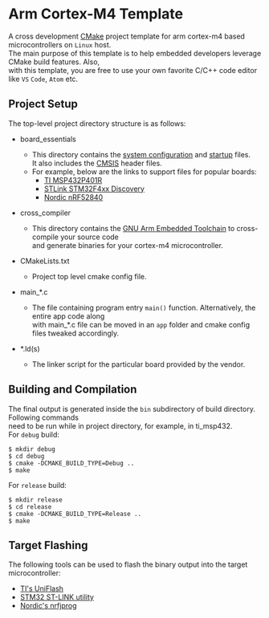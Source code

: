 # Arm Cortex-M4 Template
A cross development [CMake](https://cmake.org/) project template for arm cortex-m4 based microcontrollers on `Linux` host.  
The main purpose of this template is to help embedded developers leverage CMake build features. Also,   
with this template, you are free to use your own favorite C/C++ code editor like `VS` `Code`, `Atom` etc.

## Project Setup
The top-level project directory structure is as follows:  

+ board_essentials
    - This directory contains the [system configuration](https://www.keil.com/pack/doc/CMSIS/Core/html/system_c_pg.html) and [startup](https://www.keil.com/pack/doc/CMSIS/Core/html/startup_c_pg.html) files.  
    It also includes the [CMSIS](https://www.keil.com/pack/doc/CMSIS/Core/html/index.html) header files. 
    - For example, below are the links to support files for popular boards:
        -  [TI MSP432P401R](http://software-dl.ti.com/msp430/msp430_public_sw/mcu/msp430/MSP432GCC/latest/index_FDS.html)
        -  [STLink STM32F4xx Discovery](https://github.com/charleskorn/stm32f4-project-template/tree/master/lib/stm32f4xx)
        -   [Nordic nRF52840](https://www.nordicsemi.com/Software-and-tools/Development-Tools/nRF-MDK/Download#infotabs)

+ cross_compiler
    - This directory contains the [GNU Arm Embedded Toolchain](https://developer.arm.com/tools-and-software/open-source-software/developer-tools/gnu-toolchain/gnu-rm) to cross-compile your source code  
    and generate binaries for your cortex-m4 microcontroller.

+ CMakeLists.txt
    - Project top level cmake config file.

+ main_*.c
    - The file containing program entry `main()` function. Alternatively, the entire app code along  
    with main_*.c file can be moved in an `app` folder and cmake config files tweaked accordingly.

+ *.ld(s)
    - The linker script for the particular board provided by the vendor.

## Building and Compilation
The final output is generated inside the `bin` subdirectory of build directory. Following commands  
need to be run while in project directory, for example, in ti_msp432.  
For `debug` build:
```
$ mkdir debug
$ cd debug
$ cmake -DCMAKE_BUILD_TYPE=Debug ..
$ make
```
For `release` build:
```
$ mkdir release
$ cd release
$ cmake -DCMAKE_BUILD_TYPE=Release ..
$ make
```

## Target Flashing
The following tools can be used to flash the binary output into the target microcontroller:  
+ [TI's UniFlash](https://www.ti.com/tool/UNIFLASH)
+ [STM32 ST-LINK utility](https://www.st.com/en/development-tools/stsw-link004.html)
+ [Nordic's nrfjprog](https://www.nordicsemi.com/Software-and-tools/Development-Tools/nRF-Command-Line-Tools#infotabs)


